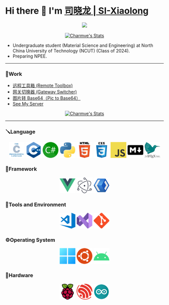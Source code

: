 # Hi there 👋 I'm [司晓龙 | SI-Xiaolong](https://about.sixiaolong.win/)

<p align="center">
  <p align="center">
    <a href="https://twitter.com/SI_Xiaolong">
      <img src="https://img.shields.io/badge/follow-SI_Xiaolong-blue?style=flat&logo=Twitter"/>
    </a>
  </p>
</p>

<p align="center">
	<a href="https://github.com/Direct5dom" class="rich-diff-level-one">
		<img src="https://github-readme-stats.vercel.app/api?username=Direct5dom" alt="Charmve's Stats" >
	</a>
</p>

- Undergraduate student (Material Science and Engineering) at North China University of Technology (NCUT) (Class of 2024).
- Preparing NPEE.

---

### 🔭Work

- [远程工具箱 (Remote Toolbox)](https://github.com/Direct5dom/WinWoL)
- [网关切换器 (Gateway Switcher)](https://github.com/Direct5dom/NetworkSelector)
- [图片转 Base64（Pic to Base64）](https://github.com/Direct5dom/vue-pictobase64)
- [See My Server](https://www.microsoft.com/store/productId/9MTGBS9PTCH8)

<p align="center">
	<a href="https://github.com/Direct5dom" class="rich-diff-level-one">
		<img src="https://github-readme-stats.vercel.app/api/top-langs/?username=Direct5dom&show_icons=true&langs_count=10&layout=compact&exclude_repo=github-readme-stats,Direct5dom,XiaolongSI,Direct5dom.github.io,Web-Dev-For-Beginners,imageDB,BlogMarkdown,Rules,jellyfin-web,tinyrenderer,GitHacker,Ray,spot_mini_mini" alt="Charmve's Stats" >
	</a>
</p>

---

### 🪛Language

<p align="center">
<code><img height="50" src="./README/c.png" alt="C" title="C"></code>
<code><img height="50" src="./README/cpp.png" alt="C++" title="C++"></code>
<code><img height="50" src="./README/csharp.png" alt="C#" title="C#"></code>
<code><img height="50" src="./README/python.png" alt="Python" title="Python"></code>
<code><img height="50" src="./README/html.png" alt="HTML" title="HTML"></code>
<code><img height="50" src="./README/css.png" alt="CSS" title="CSS"></code>
<code><img height="50" src="./README/javascript.png" alt="JavaScript" title="JavaScript"></code>
<code><img height="50" src="./README/markdown.png" alt="Markdown" title="MarkDown"></code>
<code><img height="50" src="./README/latex.png" alt="LaTeX" title="LaTeX"></code>
</p>

### 🔧Framework
<p align="center">
<code><img height="50" src="./README/vue.png" alt="Vue.js" title="Vue.js"></code>
<code><img height="50" src="./README/electron.png" alt="Electron" title="Electron"></code>
<code><img height="50" src="./README/winui.png" alt="WinUI" title="WinUI"></code>
</p>

### 🧰Tools and Environment

<p align="center">
<code><img height="50" src="./README/visual-studio-code.png" alt="Visual Studio Code" title="Visual Studio Code"></code>
<code><img height="50" src="./README/visual-studio.png" alt="Visual Studio" title="Visual Studio"></code>
<code><img height="50" src="./README/Git.png" alt="Git" title="Git"></code>
</p>

### ⚙️Operating System
<p align="center">
<code><img height="50" src="./README/Windows11-LOGO.png" alt="Windows" title="Windows"></code>
<!-- <code><img height="50" src="./README/linux.png" alt="Linux" title="Linux"></code> -->
<code><img height="50" src="./README/ubuntu.png" alt="Ubuntu" title="Ubuntu"></code>
<code><img height="50" src="./README/android.png" alt="Android" title="Android"></code>
</p>

### 🔨Hardware

<p align="center">
<code><img height="50" src="./README/raspberry-pi.png" alt="Raspberry Pi" title="Raspberry Pi"></code>
<code><img height="50" src="./README/ESP.png" alt="ESP" title="ESP"></code>
<code><img height="50" src="./README/arduino.png" alt="Arduino" title="Arduino"></code>
</p>